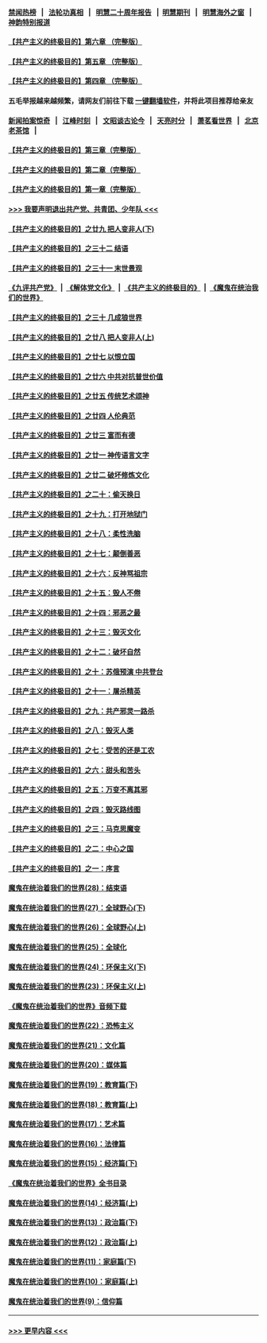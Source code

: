 #### [禁闻热榜](热点新闻.md?=0)  &nbsp;&nbsp;|&nbsp;&nbsp; [法轮功真相](https://github.com/gfw-breaker/truth/blob/master/README.md?=0) &nbsp;&nbsp;|&nbsp;&nbsp; [明慧二十周年报告](https://github.com/gfw-breaker/mh-reports/blob/master/README.md?=0) &nbsp;&nbsp;|&nbsp;&nbsp;[明慧期刊](https://github.com/gfw-breaker/mh-qikan) &nbsp;&nbsp;|&nbsp;&nbsp; [明慧海外之窗](https://github.com/gfw-breaker/mh-news/blob/master/README.md?=0) &nbsp;&nbsp;|&nbsp;&nbsp; [神韵特别报道](https://github.com/gfw-breaker/mh-news/blob/master/shenyun.md?=0)
#### [【共产主义的终极目的】第六章 （完整版）](../pages/nsc422/n11428913.md?t=03101531) 
#### [【共产主义的终极目的】第五章 （完整版）](../pages/nsc422/n11428912.md?t=03101531) 
#### [【共产主义的终极目的】第四章 （完整版）](../pages/nsc422/n11428907.md?t=03101531) 
#### 五毛举报越来越频繁，请网友们前往下载 [一键翻墙软件](https://github.com/gfw-breaker/ssr-accounts)，并将此项目推荐给亲友
#### [新闻拍案惊奇](https://github.com/gfw-breaker/banned-news/blob/master/pages/link4.md) &nbsp;&nbsp;|&nbsp;&nbsp; [江峰时刻](https://github.com/gfw-breaker/banned-news/blob/master/pages/link4.md) &nbsp;&nbsp;|&nbsp;&nbsp; [文昭谈古论今](https://github.com/gfw-breaker/banned-news/blob/master/pages/link4.md) &nbsp;&nbsp;|&nbsp;&nbsp; [天亮时分](https://github.com/gfw-breaker/banned-news/blob/master/pages/link4.md) &nbsp;&nbsp;|&nbsp;&nbsp; [萧茗看世界](https://github.com/gfw-breaker/banned-news/blob/master/pages/link4.md) &nbsp;&nbsp;|&nbsp;&nbsp; [北京老茶馆](https://github.com/gfw-breaker/banned-news/blob/master/pages/link4.md) &nbsp;&nbsp;|&nbsp;&nbsp; 
#### [【共产主义的终极目的】第三章（完整版）](../pages/nsc422/n11428848.md?t=03101531) 
#### [【共产主义的终极目的】第二章（完整版）](../pages/nsc422/n11428831.md?t=03101531) 
#### [【共产主义的终极目的】第一章（完整版）](../pages/nsc422/n11417651.md?t=03101531) 
#### [>>> 我要声明退出共产党、共青团、少年队 <<<](https://github.com/begood0513/goodnews/blob/master/quit/letter.md) 
#### [【共产主义的终极目的】之廿九 把人变非人(下)](../pages/nsc422/n11344140.md?t=03101531) 
#### [【共产主义的终极目的】之三十二 结语](../pages/nsc422/n11360535.md?t=03101531) 
#### [【共产主义的终极目的】之三十一 末世景观](../pages/nsc422/n11351129.md?t=03101531) 
#### [《九评共产党》](https://github.com/begood0513/9ping.md/blob/master/README.md) &nbsp;|&nbsp; [《解体党文化》](../../../../jtdwh.md/blob/master/README.md)  &nbsp;|&nbsp; [《共产主义的终极目的》](../../../../gczydzjmd.md/blob/master/README.md) &nbsp;|&nbsp; [《魔鬼在统治我们的世界》](../../../../mgztzwmdsj.md/blob/master/README.md) 
#### [【共产主义的终极目的】之三十 几成狼世界](../pages/nsc422/n11348280.md?t=03101531) 
#### [【共产主义的终极目的】之廿八 把人变非人(上)](../pages/nsc422/n11340492.md?t=03101531) 
#### [【共产主义的终极目的】之廿七 以恨立国](../pages/nsc422/n11336944.md?t=03101531) 
#### [【共产主义的终极目的】之廿六 中共对抗普世价值](../pages/nsc422/n11324785.md?t=03101531) 
#### [【共产主义的终极目的】之廿五 传统艺术颂神](../pages/nsc422/n11296396.md?t=03101531) 
#### [【共产主义的终极目的】之廿四 人伦典范](../pages/nsc422/n11296397.md?t=03101531) 
#### [【共产主义的终极目的】之廿三 富而有德](../pages/nsc422/n11283598.md?t=03101531) 
#### [【共产主义的终极目的】之廿一 神传语言文字](../pages/nsc422/n11263265.md?t=03101531) 
#### [【共产主义的终极目的】之廿二 破坏修炼文化](../pages/nsc422/n11245728.md?t=03101531) 
#### [【共产主义的终极目的】之二十：偷天换日](../pages/nsc422/n11238846.md?t=03101531) 
#### [【共产主义的终极目的】之十九：打开地狱门](../pages/nsc422/n11206376.md?t=03101531) 
#### [【共产主义的终极目的】之十八：柔性洗脑](../pages/nsc422/n11199994.md?t=03101531) 
#### [【共产主义的终极目的】之十七：颠倒善恶](../pages/nsc422/n11179782.md?t=03101531) 
#### [【共产主义的终极目的】之十六：反神骂祖宗](../pages/nsc422/n11166798.md?t=03101531) 
#### [【共产主义的终极目的】之十五：毁人不倦](../pages/nsc422/n11166792.md?t=03101531) 
#### [【共产主义的终极目的】之十四：邪恶之最](../pages/nsc422/n11150249.md?t=03101531) 
#### [【共产主义的终极目的】之十三：毁灭文化](../pages/nsc422/n11135227.md?t=03101531) 
#### [【共产主义的终极目的】之十二：破坏自然](../pages/nsc422/n11135214.md?t=03101531) 
#### [【共产主义的终极目的】之十：苏俄预演 中共登台](../pages/nsc422/n11118424.md?t=03101531) 
#### [【共产主义的终极目的】之十一：屠杀精英](../pages/nsc422/n11118442.md?t=03101531) 
#### [【共产主义的终极目的】之九：共产邪灵一路杀](../pages/nsc422/n11114139.md?t=03101531) 
#### [【共产主义的终极目的】之八：毁灭人类](../pages/nsc422/n11108503.md?t=03101531) 
#### [【共产主义的终极目的】之七：受苦的还是工农](../pages/nsc422/n11101809.md?t=03101531) 
#### [【共产主义的终极目的】之六：甜头和苦头](../pages/nsc422/n11096971.md?t=03101531) 
#### [【共产主义的终极目的】之五：万变不离其邪](../pages/nsc422/n11091285.md?t=03101531) 
#### [【共产主义的终极目的】之四：毁灭路线图](../pages/nsc422/n11086284.md?t=03101531) 
#### [【共产主义的终极目的】之三：马克思魔变](../pages/nsc422/n11061941.md?t=03101531) 
#### [【共产主义的终极目的】之二：中心之国](../pages/nsc422/n11047728.md?t=03101531) 
#### [【共产主义的终极目的】之一：序言](../pages/nsc422/n11086077.md?t=03101531) 
#### [魔鬼在统治着我们的世界(28)：结束语](../pages/nsc422/n10936246.md?t=03101531) 
#### [魔鬼在统治着我们的世界(27)：全球野心(下)](../pages/nsc422/n10928319.md?t=03101531) 
#### [魔鬼在统治着我们的世界(26)：全球野心(上)](../pages/nsc422/n10900318.md?t=03101531) 
#### [魔鬼在统治着我们的世界(25)：全球化](../pages/nsc422/n10788205.md?t=03101531) 
#### [魔鬼在统治着我们的世界(24)：环保主义(下)](../pages/nsc422/n10695307.md?t=03101531) 
#### [魔鬼在统治着我们的世界(23)：环保主义(上)](../pages/nsc422/n10688613.md?t=03101531) 
#### [《魔鬼在统治着我们的世界》音频下载](../pages/nsc422/n10635553.md?t=03101531) 
#### [魔鬼在统治着我们的世界(22)：恐怖主义](../pages/nsc422/n10614727.md?t=03101531) 
#### [魔鬼在统治着我们的世界(21)：文化篇](../pages/nsc422/n10597706.md?t=03101531) 
#### [魔鬼在统治着我们的世界(20)：媒体篇](../pages/nsc422/n10586579.md?t=03101531) 
#### [魔鬼在统治着我们的世界(19)：教育篇(下)](../pages/nsc422/n10564808.md?t=03101531) 
#### [魔鬼在统治着我们的世界(18)：教育篇(上)](../pages/nsc422/n10526970.md?t=03101531) 
#### [魔鬼在统治着我们的世界(17)：艺术篇](../pages/nsc422/n10499093.md?t=03101531) 
#### [魔鬼在统治着我们的世界(16)：法律篇](../pages/nsc422/n10485969.md?t=03101531) 
#### [魔鬼在统治着我们的世界(15)：经济篇(下)](../pages/nsc422/n10469975.md?t=03101531) 
#### [《魔鬼在统治着我们的世界》全书目录](../pages/nsc422/n10464261.md?t=03101531) 
#### [魔鬼在统治着我们的世界(14)：经济篇(上)](../pages/nsc422/n10457370.md?t=03101531) 
#### [魔鬼在统治着我们的世界(13)：政治篇(下)](../pages/nsc422/n10448270.md?t=03101531) 
#### [魔鬼在统治着我们的世界(12)：政治篇(上)](../pages/nsc422/n10444576.md?t=03101531) 
#### [魔鬼在统治着我们的世界(11)：家庭篇(下)](../pages/nsc422/n10440961.md?t=03101531) 
#### [魔鬼在统治着我们的世界(10)：家庭篇(上)](../pages/nsc422/n10435448.md?t=03101531) 
#### [魔鬼在统治着我们的世界(9)：信仰篇](../pages/nsc422/n10432159.md?t=03101531) 

----
#### [ >>> 更早内容 <<< ](../indexes/nsc422-earlier.md)
